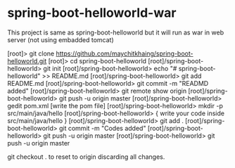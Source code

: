# spring-boot-helloworld-war

This project is same as spring-boot-helloworld
but it will run as war in web server (not using embadded tomcat)

[root]> git clone https://github.com/maychitkhaing/spring-boot-helloworld.git
[root]> cd spring-boot-helloworld
[root]/spring-boot-helloworld> git init
[root]/spring-boot-helloworld> echo "# spring-boot-helloworld" >> README.md
[root]/spring-boot-helloworld> git add README.md
[root]/spring-boot-helloworld> git commit -m "READMD added"
[root]/spring-boot-helloworld> git remote show origin
[root]/spring-boot-helloworld> git push -u origin master
[root]/spring-boot-helloworld> gedit pom.xml [write the pom file]
[root]/spring-boot-helloworld> mkdir -p src/main/java/hello
[root]/spring-boot-helloworld> { write your code inside src/main/java/hello }
[root]/spring-boot-helloworld> git add .
[root]/spring-boot-helloworld> git commit -m "Codes added"
[root]/spring-boot-helloworld> git push -u origin master
[root]/spring-boot-helloworld> git push -u origin master


git checkout . to reset to origin discarding all changes.





